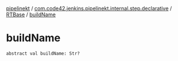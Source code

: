 [pipelinekt](../../index.md) / [com.code42.jenkins.pipelinekt.internal.step.declarative](../index.md) / [RTBase](index.md) / [buildName](./build-name.md)

# buildName

`abstract val buildName: Str?`